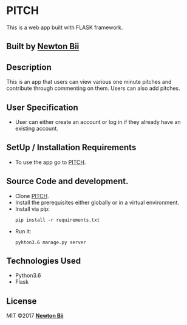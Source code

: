 # PITCH
This is a web app built with FLASK framework.
## Built by  [Newton Bii](https://github.com/NewtonBii)

## Description
This is an app that users can view various one minute pitches and contribute through commenting on them. Users can also add pitches.

## User Specification
* User can either create an account or log in if they already have an existing account.

## SetUp / Installation Requirements
* To use the app go to [PITCH](https://newton-pitch.herokuapp.com/).

## Source Code and development.
* Clone [PITCH](https://github.com/NewtonBii/pitch).
* Install the prerequisites either globally or in a virtual environment.
* Install via pip:
  ```
  pip install -r requirements.txt
  ```
* Run it:
  ```
  pyhton3.6 manage.py server
  ```


## Technologies Used
* Python3.6
* Flask

## License
MIT &copy;2017 **[Newton Bii](https://github.com/NewtonBii)**

